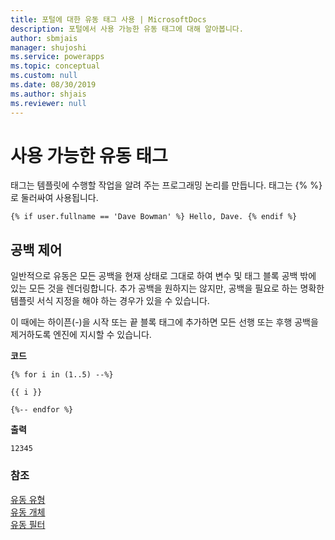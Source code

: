 ```yaml
---
title: 포털에 대한 유동 태그 사용 | MicrosoftDocs
description: 포털에서 사용 가능한 유동 태그에 대해 알아봅니다.
author: sbmjais
manager: shujoshi
ms.service: powerapps
ms.topic: conceptual
ms.custom: null
ms.date: 08/30/2019
ms.author: shjais
ms.reviewer: null
---
```


# <a name="available-liquid-tags"></a>사용 가능한 유동 태그

태그는 템플릿에 수행할 작업을 알려 주는 프로그래밍 논리를 만듭니다. 태그는 {% %}로 둘러싸여 사용됩니다.

```
{% if user.fullname == 'Dave Bowman' %} Hello, Dave. {% endif %}
```

## <a name="whitespace-control"></a>공백 제어

일반적으로 유동은 모든 공백을 현재 상태로 그대로 하여 변수 및 태그 블록 공백 밖에 있는 모든 것을 렌더링합니다. 추가 공백을 원하지는 않지만, 공백을 필요로 하는 명확한 템플릿 서식 지정을 해야 하는 경우가 있을 수 있습니다.

이 때에는 하이픈(-)을 시작 또는 끝 블록 태그에 추가하면 모든 선행 또는 후행 공백을 제거하도록 엔진에 지시할 수 있습니다.

**코드**

```
{% for i in (1..5) --%}

{{ i }}

{%-- endfor %}
```

**출력**

```
12345
```
### <a name="see-also"></a>참조

[유동 유형](liquid-types.md)  
[유동 개체](liquid-objects.md)  
[유동 필터](liquid-filters.md) 
